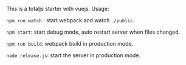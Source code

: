 This is a totaljs starter with vuejs.
Usage:

```npm run watch``` : start webpack and watch `./public`.

```npm start```: start debug mode, auto restart server when files changed.

```npm run build```: webpack build in production mode.

```node release.js```: start the server in production mode.